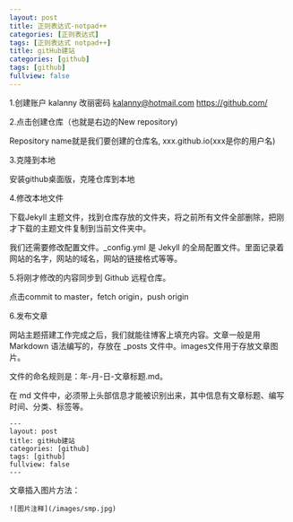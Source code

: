 ```yaml
---
layout: post
title: 正则表达式-notpad++
categories: [正则表达式]
tags: [正则表达式 notpad++]
title: gitHub建站
categories: [github]
tags: [github]
fullview: false
---
```

1.创建账户  kalanny  改丽密码   kalanny@hotmail.com   https://github.com/

2.点击创建仓库（也就是右边的New repository)

Repository name就是我们要创建的仓库名, xxx.github.io(xxx是你的用户名)

3.克隆到本地

安装github桌面版，克隆仓库到本地

4.修改本地文件

下载Jekyll 主题文件，找到仓库存放的文件夹，将之前所有文件全部删除，把刚才下载的主题文件复制到当前文件夹中。

我们还需要修改配置文件。_config.yml 是 Jekyll 的全局配置文件。里面记录着网站的名字，网站的域名，网站的链接格式等等。

5.将刚才修改的内容同步到 Github 远程仓库。

点击commit to master，fetch origin，push origin

6.发布文章

网站主题搭建工作完成之后，我们就能往博客上填充内容。文章一般是用 Markdown 语法编写的，存放在 _posts 文件中。images文件用于存放文章图片。

文件的命名规则是：年-月-日-文章标题.md。

在 md 文件中，必须带上头部信息才能被识别出来，其中信息有文章标题、编写时间、分类、标签等。

```
---
layout: post
title: gitHub建站
categories: [github]
tags: [github]
fullview: false
---
```

文章插入图片方法：
```
![图片注释](/images/smp.jpg)
```